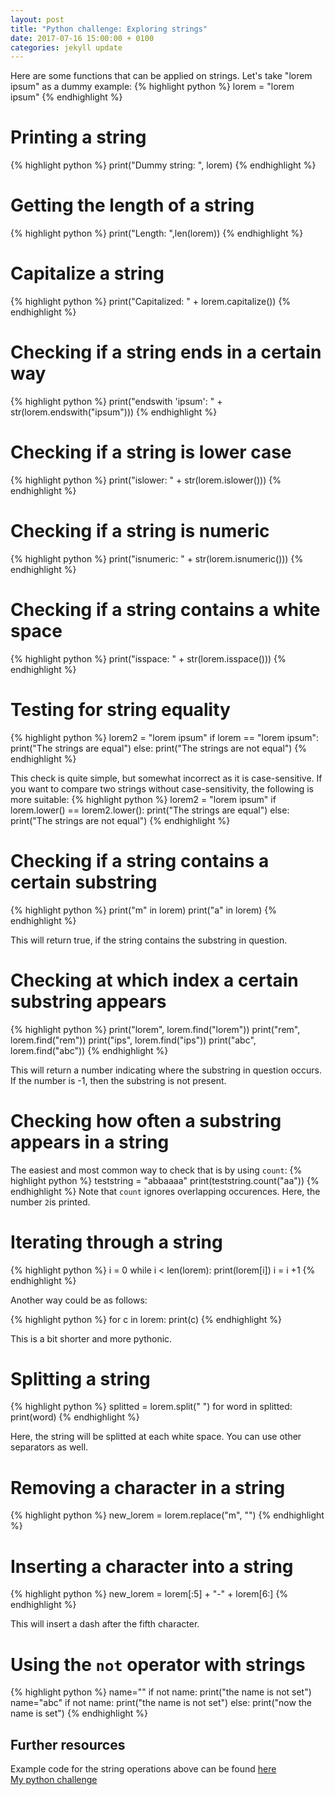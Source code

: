 ```yaml
---
layout: post
title: "Python challenge: Exploring strings"
date: 2017-07-16 15:00:00 + 0100
categories: jekyll update
---
```

Here are some functions that can be applied on strings. Let's take "lorem ipsum" as a dummy example:
{% highlight python %}
lorem = "lorem ipsum"
{% endhighlight %}

# Printing a string
{% highlight python %}
print("Dummy string:  ", lorem)
{% endhighlight %}

# Getting the length of a string
{% highlight python %}
print("Length: ",len(lorem))
{% endhighlight %}

# Capitalize a string
{% highlight python %}
print("Capitalized: " + lorem.capitalize())
{% endhighlight %}

# Checking if a string ends in a certain way
{% highlight python %}
print("endswith 'ipsum': " + str(lorem.endswith("ipsum")))
{% endhighlight %}

# Checking if a string is lower case
{% highlight python %}
print("islower: " + str(lorem.islower()))
{% endhighlight %}

# Checking if a string is numeric
{% highlight python %}
print("isnumeric: " + str(lorem.isnumeric()))
{% endhighlight %}

# Checking if a string contains a white space
{% highlight python %}
print("isspace: " + str(lorem.isspace()))
{% endhighlight %}


# Testing for string equality
{% highlight python %}
lorem2 = "lorem ipsum"
if lorem == "lorem ipsum":
  print("The strings are equal")
else:
  print("The strings are not equal")
{% endhighlight %}

This check is quite simple, but somewhat incorrect as it is case-sensitive.
If you want to compare two strings without case-sensitivity, the following is more suitable:
{% highlight python %}
lorem2 = "lorem ipsum"
if lorem.lower() == lorem2.lower():
  print("The strings are equal")
else:
  print("The strings are not equal")
{% endhighlight %}



# Checking if a string contains a certain substring
{% highlight python %}
print("m" in lorem)
print("a" in lorem)
{% endhighlight %}

This will return true, if the string contains the substring in question. 

# Checking at which index a certain substring appears
{% highlight python %}
print("lorem", lorem.find("lorem"))
print("rem", lorem.find("rem"))
print("ips", lorem.find("ips"))
print("abc", lorem.find("abc"))
{% endhighlight %}

This will return a number indicating where the substring in question occurs. If the number is -1, then the substring is not present.

# Checking how often a substring appears in a string
The easiest and most common way to check that is by using `count`:
{% highlight python %}
teststring = "abbaaaa"
print(teststring.count("aa"))
{% endhighlight %}
Note that `count` ignores overlapping occurences. Here, the number `2`is printed.

# Iterating through a string
{% highlight python %}
i = 0
while i < len(lorem):
  print(lorem[i])
  i = i +1
{% endhighlight %}

Another way could be as follows:

{% highlight python %}
for c in lorem:
  print(c)
{% endhighlight %}

This is a bit shorter and more pythonic.
  
# Splitting a string
{% highlight python %}
splitted = lorem.split(" ")
for word in splitted:
  print(word)
{% endhighlight %}

Here, the string will be splitted at each white space. You can use other separators as well.

# Removing a character in a string
{% highlight python %}
new_lorem = lorem.replace("m", "")
{% endhighlight %}

# Inserting a character into a string
{% highlight python %}
new_lorem = lorem[:5] + "-" + lorem[6:]
{% endhighlight %}

This will insert a dash after the fifth character.

# Using the `not` operator with strings
{% highlight python %}
name=""
if not name:
  print("the name is not set")
name="abc"
if not name:
  print("the name is not set")
else:
  print("now the name is set")
{% endhighlight %}

## Further resources
Example code for the string operations above can be found [here](https://github.com/mbaeumer/python-challenge/tree/master/block2-datatypes/strings)<br>
[My python challenge](https://mbaeumer.github.io/jekyll/update/2017/05/30/python-challenge-intro.html)

